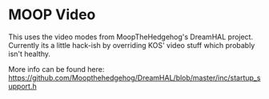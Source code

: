 # MOOP Video
This uses the video modes from MoopTheHedgehog's DreamHAL project. Currently its a little hack-ish by overriding KOS' video stuff which probably isn't healthy.

More info can be found here:
https://github.com/Moopthehedgehog/DreamHAL/blob/master/inc/startup_support.h
